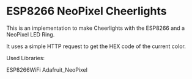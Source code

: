 # ESP8266 NeoPixel Cheerlights

This is an implementation to make Cheerlights with the ESP8266 and a NeoPixel LED Ring.

It uses a simple HTTP request to get the HEX code of the current color.

Used Libraries:

ESP8266WiFi
Adafruit_NeoPixel
